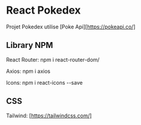 # React Pokedex

Projet Pokedex utilise [Poke Api][https://pokeapi.co/]

## Library NPM

React Router: npm i react-router-dom/

Axios: npm i axios

Icons: npm i react-icons --save

## CSS

Tailwind: [https://tailwindcss.com/]
